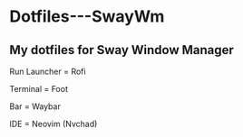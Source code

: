 # Dotfiles---SwayWm
My dotfiles for Sway Window Manager
-------------------------------------
Run Launcher = Rofi    

Terminal = Foot 

Bar = Waybar

IDE = Neovim (Nvchad)

